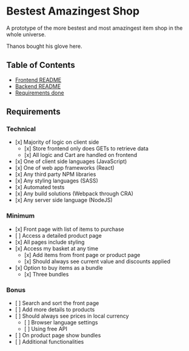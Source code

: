 # Bestest Amazingest Shop

A prototype of the more bestest and most amazingest item shop in the whole universe.

Thanos bought his glove here.

## Table of Contents

* [Frontend README](https://github.com/filipetedim/bestest-amazingest-shop/tree/master/app/README.md)
* [Backend README](https://github.com/filipetedim/bestest-amazingest-shop/tree/master/api/README.md)
* [Requirements done](#requirements)

## Requirements

### Technical

- \[x] Majority of logic on client side
    - \[x] Store frontend only does GETs to retrieve data
    - \[x] All logic and Cart are handled on frontend
- \[x] One of client side languages (JavaScript)
- \[x] One of web app frameworks (React)
- \[x] Any third party NPM libraries
- \[x] Any styling languages (SASS)
- \[x] Automated tests
- \[x] Any build solutions (Webpack through CRA)
- \[x] Any server side language (NodeJS)

### Minimum

- \[x] Front page with list of items to purchase
- \[ ] Access a detailed product page
- \[x] All pages include styling
- \[x] Access my basket at any time
    - \[x] Add items from front page or product page
    - \[x] Should always see current value and discounts applied
- \[x] Option to buy items as a bundle
    - \[x] Three bundles

### Bonus

- \[ ] Search and sort the front page
- \[ ] Add more details to products
- \[ ] Should always see prices in local currency
    - \[ ] Browser language settings
    - \[ ] Using free API
- \[ ] On product page show bundles
- \[ ] Additional functionalities
